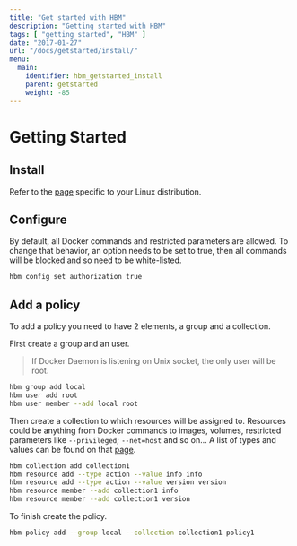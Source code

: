 ```yaml
---
title: "Get started with HBM"
description: "Getting started with HBM"
tags: [ "getting started", "HBM" ]
date: "2017-01-27"
url: "/docs/getstarted/install/"
menu:
  main:
    identifier: hbm_getstarted_install
    parent: getstarted
    weight: -85
---
```


# Getting Started

## Install

Refer to the [page](../installation/index.md) specific to your Linux distribution.

## Configure

By default, all Docker commands and restricted parameters are allowed. To change that behavior, an option needs to be set to true, then all commands will be blocked and so need to be white-listed.

```bash
hbm config set authorization true
```

## Add a policy

To add a policy you need to have 2 elements, a group and a collection.

First create a group and an user.

> If Docker Daemon is listening on Unix socket, the only user will be root.

```bash
hbm group add local
hbm user add root
hbm user member --add local root
```

Then create a collection to which resources will be assigned to. Resources could be anything from Docker commands to images, volumes, restricted parameters like `--privileged`; `--net=host` and so on... A list of types and values can be found on that [page](../reference/commandline/resource_add.md).

```bash
hbm collection add collection1
hbm resource add --type action --value info info
hbm resource add --type action --value version version
hbm resource member --add collection1 info
hbm resource member --add collection1 version
```

To finish create the policy.

```bash
hbm policy add --group local --collection collection1 policy1
```
